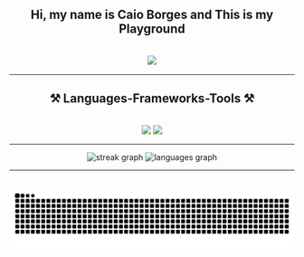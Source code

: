 <h2 align="center">Hi, my name is Caio Borges and This is my Playground</h2>
<br>

<div align="center">
  <img height="150" src="https://i.giphy.com/media/v1.Y2lkPTc5MGI3NjExOGtvN3YzM3F6YW51ZzRkbnkzcjFqODllODR1djkxY3pqM3Vnd3lhdiZlcD12MV9pbnRlcm5hbF9naWZfYnlfaWQmY3Q9Zw/13vUilgTzVIGQM/giphy.gif">
</div>

<hr>

<h2 align="center">⚒️ Languages-Frameworks-Tools ⚒️</h2>
<br>

<div align="center">
    <img src="https://skillicons.dev/icons?i=php,laravel,linux,html,css,tailwind,github,git,javascript" />
    <img src="https://skillicons.dev/icons?i=mysql,npm,phpstorm,postgres,ubuntu,docker" /><br>
</div>

<hr>

<div align="center">
  <img src="https://streak-stats.demolab.com?user=bor-ges&locale=pt-br&mode=daily&theme=react&hide_border=true&border_radius=5&date_format=j%20M%5B%20Y%5D" height="150" alt="streak graph"  />
  <img src="https://github-readme-stats.vercel.app/api/top-langs?username=bor-ges&locale=pt-br&hide_title=false&layout=compact&card_width=320&langs_count=5&theme=react&hide_border=true" height="150" alt="languages graph"  />
</div>

<hr>

<br clear="both">

<div align="center">
    <img src="https://raw.githubusercontent.com/bor-ges/bor-ges/output/snake.svg" alt="Snake animation" />
</div>

